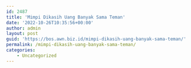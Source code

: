 ```yaml
---
id: 2487
title: 'Mimpi Dikasih Uang Banyak Sama Teman'
date: '2022-10-26T10:35:56+00:00'
author: admin
layout: post
guid: 'https://bos.awn.biz.id/mimpi-dikasih-uang-banyak-sama-teman/'
permalink: /mimpi-dikasih-uang-banyak-sama-teman/
categories:
    - Uncategorized
---
```


